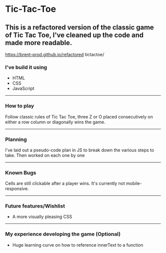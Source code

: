# Tic-Tac-Toe
## This is a refactored version of the classic game of Tic Tac Toe, I've cleaned up the code and made more readable.

https://brent-prod.github.io/refactored tictactoe/

### I've build it using

- HTML
- CSS
- JavaScript
---
### How to play 
Follow classic rules of Tic Tac Toe, three Z or O placed consecutively on either a row column or diagonally wins the game.

---
### Planning 
I've laid out a pseudo-code plan in JS to break down the various steps to take.
Then worked on each one by one

---
### Known Bugs

Cells are still clickable after a player wins.
It's currently not mobile-responsive.

---
### Future features/Wishlist

- A more visually pleasing CSS 

---
### My experience developing the game (Optional)

- Huge learning curve on how to reference innerText to a function

